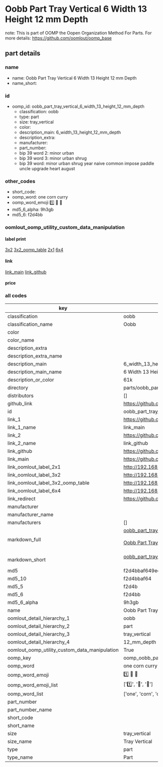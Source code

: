 # Oobb Part Tray Vertical 6 Width 13 Height 12 mm Depth  

note: This is part of OOMP the Oopen Organization Method For Parts. For more details: https://github.com/oomlout/oomp_base

##  part details
  







### name
* name: Oobb Part Tray Vertical 6 Width 13 Height 12 mm Depth
* name_short: 
### id
* oomp_id: oobb_part_tray_vertical_6_width_13_height_12_mm_depth
  * classification: oobb
  * type: part
  * size: tray_vertical
  * color: 
  * description_main: 6_width_13_height_12_mm_depth
  * description_extra: 
  * manufacturer: 
  * part_number: 
  * bip 39 word 2: minor urban
  * bip 39 word 3: minor urban shrug
  * bip 39 word: minor urban shrug year naive common impose paddle uncle upgrade heart august

### other_codes
* short_code: 
* oomp_word: one corn curry
* oomp_word_emoji :one: :corn: :curry:
* md5_6_alpha: 9h3gb
* md5_6: f2d4bb






### oomlout_oomp_utility_custom_data_manipulation
#### label print
[3x2](http://192.168.1.245:1112/?label=oomp%209h3gb)
[3x2_oomp_table](http://192.168.1.108:1112/?label=oomp%209h3gb)
[2x1](http://192.168.1.242:1112/?label=oomp%209h3gb)
[6x4](http://192.168.1.55:1112/?label=oomp%209h3gb)    

#### link

[link_main](https://github.com/oomlout/oomlout_oomp_version_1_messy/tree/main/parts/oobb_part_tray_vertical_6_width_13_height_12_mm_depth) [link_github](https://github.com/oomlout/oomlout_oomp_version_1_messy/tree/main/parts/oobb_part_tray_vertical_6_width_13_height_12_mm_depth)                             

#### price







### all codes 
| key | value |  
| --- | --- |  
| classification | oobb |  
| classification_name | Oobb |  
| color |  |  
| color_name |  |  
| description_extra |  |  
| description_extra_name |  |  
| description_main | 6_width_13_height_12_mm_depth |  
| description_main_name | 6 Width 13 Height 12 mm Depth |  
| description_or_color | 61k |  
| directory | parts/oobb_part_tray_vertical_6_width_13_height_12_mm_depth |  
| distributors | [] |  
| github_link | https://github.com/oomlout/oomlout_oomp_part_src/tree/main/parts/oobb_part_tray_vertical_6_width_13_height_12_mm_depth |  
| id | oobb_part_tray_vertical_6_width_13_height_12_mm_depth |  
| link_1 | https://github.com/oomlout/oomlout_oomp_version_1_messy/tree/main/parts/oobb_part_tray_vertical_6_width_13_height_12_mm_depth |  
| link_1_name | link_main |  
| link_2 | https://github.com/oomlout/oomlout_oomp_version_1_messy/tree/main/parts/oobb_part_tray_vertical_6_width_13_height_12_mm_depth |  
| link_2_name | link_github |  
| link_github | https://github.com/oomlout/oomlout_oomp_version_1_messy/tree/main/parts/oobb_part_tray_vertical_6_width_13_height_12_mm_depth |  
| link_main | https://github.com/oomlout/oomlout_oomp_version_1_messy/tree/main/parts/oobb_part_tray_vertical_6_width_13_height_12_mm_depth |  
| link_oomlout_label_2x1 | http://192.168.1.242:1112/?label=oomp%209h3gb |  
| link_oomlout_label_3x2 | http://192.168.1.245:1112/?label=oomp%209h3gb |  
| link_oomlout_label_3x2_oomp_table | http://192.168.1.108:1112/?label=oomp%209h3gb |  
| link_oomlout_label_6x4 | http://192.168.1.55:1112/?label=oomp%209h3gb |  
| link_redirect | https://github.com/oomlout/oomlout_oomp_version_1_messy/tree/main/parts/oobb_part_tray_vertical_6_width_13_height_12_mm_depth |  
| manufacturer |  |  
| manufacturer_name |  |  
| manufacturers | [] |  
| markdown_full | [oobb_part_tray_vertical_6_width_13_height_12_mm_depth](none)<br>[](none)<br>[Oobb Part Tray Vertical 6 Width 13 Height 12 Mm Depth](none)<br><br> |  
| markdown_short | [oobb_part_tray_vertical_6_width_13_height_12_mm_depth](none)<br><br> |  
| md5 | f2d4bbaf649ece3cb9c95fef8ebbd469 |  
| md5_10 | f2d4bbaf64 |  
| md5_5 | f2d4b |  
| md5_6 | f2d4bb |  
| md5_6_alpha | 9h3gb |  
| name | Oobb Part Tray Vertical 6 Width 13 Height 12 mm Depth |  
| oomlout_detail_hierarchy_1 | oobb |  
| oomlout_detail_hierarchy_2 | part |  
| oomlout_detail_hierarchy_3 | tray_vertical |  
| oomlout_detail_hierarchy_4 | 12_mm_depth |  
| oomlout_oomp_utility_custom_data_manipulation | True |  
| oomp_key | oomp_oobb_part_tray_vertical_6_width_13_height_12_mm_depth |  
| oomp_word | one corn curry |  
| oomp_word_emoji | :one: :corn: :curry: |  
| oomp_word_emoji_list | [':one:', ':corn:', ':curry:'] |  
| oomp_word_list | ['one', 'corn', 'curry'] |  
| part_number |  |  
| part_number_name |  |  
| short_code |  |  
| short_name |  |  
| size | tray_vertical |  
| size_name | Tray Vertical |  
| type | part |  
| type_name | Part |  
